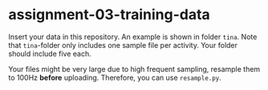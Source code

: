 # assignment-03-training-data

Insert your data in this repository.
An example is shown in folder `tina`.
Note that `tina`-folder only includes one sample file per activity. Your folder should include five each.

Your files might be very large due to high frequent sampling, resample them to 100Hz **before** uploading.
Therefore, you can use `resample.py`.

